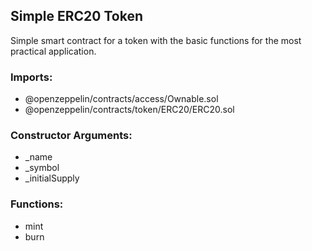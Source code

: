 ## Simple ERC20 Token

Simple smart contract for a token with the basic functions for the most practical application.

### Imports:
- @openzeppelin/contracts/access/Ownable.sol
- @openzeppelin/contracts/token/ERC20/ERC20.sol

### Constructor Arguments:
- _name
- _symbol
- _initialSupply

### Functions:
- mint
- burn
